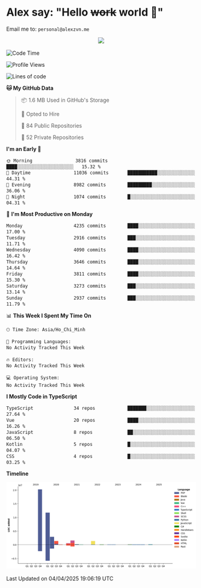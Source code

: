 # Alex say: "Hello ~~work~~ world 🐾"
Email me to: `personal@alexzvn.me`


<p align=center>
  <a href="https://skillicons.dev">
    <img src="https://skillicons.dev/icons?i=ts,js,php,nodejs,bun,vue,nuxt,react,svelte,tauri,laravel,rust,mongodb,docker,electron,redis,rabbitmq,tailwind,git,cloudflare,elysia,mysql,nginx,rollupjs,sentry,ubuntu,yarn,html,css,vite" />
  </a>
</p>

<!--START_SECTION:waka-->
![Code Time](http://img.shields.io/badge/Code%20Time-1%2C066%20hrs%2055%20mins-blue)

![Profile Views](http://img.shields.io/badge/Profile%20Views-0-blue)

![Lines of code](https://img.shields.io/badge/From%20Hello%20World%20I%27ve%20Written-40.7%20million%20lines%20of%20code-blue)

**🐱 My GitHub Data** 

> 📦 1.6 MB Used in GitHub's Storage 
 > 
> 💼 Opted to Hire
 > 
> 📜 84 Public Repositories 
 > 
> 🔑 52 Private Repositories 
 > 
**I'm an Early 🐤** 

```text
🌞 Morning                3816 commits        ████░░░░░░░░░░░░░░░░░░░░░   15.32 % 
🌆 Daytime                11036 commits       ███████████░░░░░░░░░░░░░░   44.31 % 
🌃 Evening                8982 commits        █████████░░░░░░░░░░░░░░░░   36.06 % 
🌙 Night                  1074 commits        █░░░░░░░░░░░░░░░░░░░░░░░░   04.31 % 
```
📅 **I'm Most Productive on Monday** 

```text
Monday                   4235 commits        ████░░░░░░░░░░░░░░░░░░░░░   17.00 % 
Tuesday                  2916 commits        ███░░░░░░░░░░░░░░░░░░░░░░   11.71 % 
Wednesday                4090 commits        ████░░░░░░░░░░░░░░░░░░░░░   16.42 % 
Thursday                 3646 commits        ████░░░░░░░░░░░░░░░░░░░░░   14.64 % 
Friday                   3811 commits        ████░░░░░░░░░░░░░░░░░░░░░   15.30 % 
Saturday                 3273 commits        ███░░░░░░░░░░░░░░░░░░░░░░   13.14 % 
Sunday                   2937 commits        ███░░░░░░░░░░░░░░░░░░░░░░   11.79 % 
```


📊 **This Week I Spent My Time On** 

```text
🕑︎ Time Zone: Asia/Ho_Chi_Minh

💬 Programming Languages: 
No Activity Tracked This Week

🔥 Editors: 
No Activity Tracked This Week

💻 Operating System: 
No Activity Tracked This Week
```

**I Mostly Code in TypeScript** 

```text
TypeScript               34 repos            ███████░░░░░░░░░░░░░░░░░░   27.64 % 
Vue                      20 repos            ████░░░░░░░░░░░░░░░░░░░░░   16.26 % 
JavaScript               8 repos             ██░░░░░░░░░░░░░░░░░░░░░░░   06.50 % 
Kotlin                   5 repos             █░░░░░░░░░░░░░░░░░░░░░░░░   04.07 % 
CSS                      4 repos             █░░░░░░░░░░░░░░░░░░░░░░░░   03.25 % 
```



**Timeline**

![Lines of Code chart](https://raw.githubusercontent.com/alexzvn/alexzvn/main/assets/bar_graph.png)


 Last Updated on 04/04/2025 19:06:19 UTC
<!--END_SECTION:waka-->
